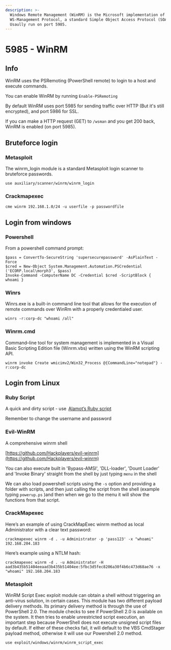 ```yaml
---
description: >-
  Windows Remote Management (WinRM) is the Microsoft implementation of
  WS-Management Protocol, a standard Simple Object Access Protocol (SOAP)-based.
  Usaully run on port 5985.
---
```


# 5985 - WinRM

## Info

WinRM uses the PSRemoting \(PowerShell remote\) to login to a host and execute commands.

You can enable WinRM by running `Enable-PSRemoting`

By default WinRM uses port 5985 for sending traffic over HTTP \(But it's still encrypted\), and port 5986 for SSL.

If you can make a HTTP request \(GET\) to `/wsman` and you get 200 back, WinRM  is enabled \(on port 5985\).



## Bruteforce login

### Metasploit

The winrm\_login module is a standard Metasploit login scanner to bruteforce passwords.

`use auxiliary/scanner/winrm/winrm_login`

### Crackmapexec

`cme winrm 192.168.1.0/24 -u userfile -p passwordfile`

## Login from windows

### Powershell

From a powershell command prompt:

```text
$pass = ConvertTo-SecureString 'supersecurepassword' -AsPlainText -Force 
$cred = New-Object System.Management.Automation.PSCredential ('ECORP.local\morph3', $pass) 
Invoke-Command -ComputerName DC -Credential $cred -ScriptBlock { whoami }
```

###  Winrs

Winrs.exe is a built-in command line tool that allows for the execution of remote commands over WinRm with a properly credentialed user.

```text
winrs -r:corp-dc "whoami /all"
```

###  **Winrm.cmd**

Command–line tool for system management is implemented in a Visual Basic Scripting Edition file \(Winrm.vbs\) written using the WinRM scripting API.

```text
winrm invoke Create wmicimv2/Win32_Process @{CommandLine="notepad"} -r:corp-dc
```

## Login from Linux

### Ruby Script

A quick and dirty script - use  [Alamot’s Ruby script](https://raw.githubusercontent.com/Alamot/code-snippets/master/winrm/winrm_shell.rb)  

Remember to change the username and password 

### Evil-WinRM

A comprehensive winrm shell

[https://github.com/Hackplayers/evil-winrm](https://github.com/Hackplayers/evil-winrm)

You can also execute built in 'Bypass-AMSI', 'DLL-loader', 'Dount Loader' and 'Invoke Binary' straight from the shell by just typing `menu` in the shell

We can also load powershell scripts using the `-s` option and providing a folder with scripts, and then just calling the script from the shell \(example typing `powerup.ps` \)and then when we go to the menu it will show the functions from that script.

### CrackMapexec

Here’s an example of using CrackMapExec winrm method as local Administrator with a clear text password:

`crackmapexec winrm -d . -u Administrator -p 'pass123' -x "whoami" 192.168.204.183` 

Here’s example using a NTLM hash:

`crackmapexec winrm -d . -u Administrator -H aad3b435b51404eeaad3b435b51404ee:5fbc3d5fec8206a30f4b6c473d68ae76 -x "whoami" 192.168.204.183`

### Metasploit

WinRM Script Exec exploit module can obtain a shell without triggering an anti-virus solution, in certain cases. This module has two different payload delivery methods. Its primary delivery method is through the use of PowerShell 2.0. The module checks to see if PowerShell 2.0 is available on the system. It then tries to enable unrestricted script execution, an important step because PowerShell does not execute unsigned script files by default. If either of these checks fail, it will default to the VBS CmdStager payload method, otherwise it will use our Powershell 2.0 method.

`use exploit/windows/winrm/winrm_script_exec`

